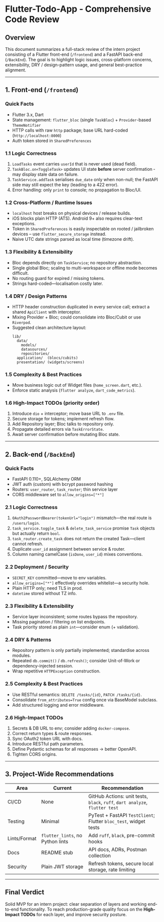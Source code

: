 # Flutter-Todo-App ‑ Comprehensive Code Review

## Overview
This document summarizes a full-stack review of the intern project consisting of a Flutter front-end (`/frontend`) and a FastAPI back-end (`/BackEnd`). The goal is to highlight logic issues, cross-platform concerns, extensibility, DRY / design-pattern usage, and general best-practice alignment.

---

## 1. Front-end (`/frontend`)

### Quick Facts
* Flutter 3.x, Dart
* State management: `flutter_bloc` (single `TaskBloc`) + `Provider`-based `ThemeNotifier`
* HTTP calls with raw `http` package; base URL hard-coded (`http://localhost:8000`)
* Auth token stored in `SharedPreferences`

### 1.1 Logic Correctness
1. `LoadTasks` event carries `userId` that is never used (dead field).
2. `TaskBloc.on<ToggleTask>` updates UI state **before** server confirmation ‑ may display stale data on failure.
3. `TaskService.addTask` serialises `due_date` only when non-null; the FastAPI side may still expect the key (leading to a 422 error).
4. Error handling: only `print` to console; no propagation to Bloc/UI.

### 1.2 Cross-Platform / Runtime Issues
* `localhost` host breaks on physical devices / release builds.
* iOS blocks plain HTTP (ATS).  Android 9+ also requires clear-text exceptions.
* Token in `SharedPreferences` is easily inspectable on rooted / jailbroken devices – use `flutter_secure_storage` instead.
* Naive UTC date strings parsed as local time (timezone drift).

### 1.3 Flexibility & Extensibility
* Bloc depends directly on `TaskService`; no repository abstraction.
* Single global Bloc; scaling to multi-workspace or offline mode becomes difficult.
* No routing guard for expired / missing tokens.
* Strings hard-coded—localisation costly later.

### 1.4 DRY / Design Patterns
* HTTP header construction duplicated in every service call; extract a shared `ApiClient` with interceptor.
* Mixing Provider + Bloc; could consolidate into Bloc/Cubit or use `Riverpod`.
* Suggested clean architecture layout:
  ```
  lib/
    data/
      models/
      datasources/
      repositories/
    application/  (blocs/cubits)
    presentation/ (widgets/screens)
  ```

### 1.5 Complexity & Best Practices
* Move business logic out of Widget files (`home_screen.dart`, etc.).
* Enforce static analysis (`flutter analyze`, `dart_code_metrics`).

### 1.6 High-Impact TODOs (priority order)
1. Introduce `dio` + interceptor; move base URL to `.env` file.
2. Secure storage for tokens; implement refresh flow.
3. Add Repository layer; Bloc talks to repository only.
4. Propagate detailed errors via `TaskErrorState`.
5. Await server confirmation before mutating Bloc state.

---

## 2. Back-end (`/BackEnd`)

### Quick Facts
* FastAPI 0.110+, SQLAlchemy ORM
* JWT auth (custom) with bcrypt password hashing
* Routers: `user_router`, `task_router`; thin service layer
* CORS middleware set to `allow_origins=["*"]`

### 2.1 Logic Correctness
1. `OAuth2PasswordBearer(tokenUrl="login")` mismatch—the real route is `/users/login`.
2. `task_service.toggle_task` & `delete_task_service` promise `Task` objects but actually return `bool`.
3. `task_router.create_task` does not return the created Task—client cannot refresh.
4. Duplicate `user_id` assignment between service & router.
5. Column naming camelCase (`isDone`, `user_id`) mixes conventions.

### 2.2 Deployment / Security
* `SECRET_KEY` committed—move to env variables.
* `allow_origins=["*"]` effectively overrides whitelist—a security hole.
* Plain HTTP only; need TLS in prod.
* `datetime` stored without TZ info.

### 2.3 Flexibility & Extensibility
* Service layer inconsistent; some routes bypass the repository.
* Missing pagination / filtering on list endpoints.
* Task priority stored as plain `int`—consider enum (+ validation).

### 2.4 DRY & Patterns
* Repository pattern is only partially implemented; standardise across modules.
* Repeated `db.commit()` / `db.refresh()`; consider Unit-of-Work or dependency-injected session.
* Wrap repetitive `HTTPException` construction.

### 2.5 Complexity & Best Practices
* Use RESTful semantics: `DELETE /tasks/{id}`, `PATCH /tasks/{id}`.
* Consolidate `from_attributes=True` config once via BaseModel subclass.
* Add structured logging and error middleware.

### 2.6 High-Impact TODOs
1. Secrets & DB URL to env; consider adding `docker-compose`.
2. Correct return types & route responses.
3. Sync OAuth2 token URL with docs.
4. Introduce RESTful path parameters.
5. Define Pydantic schemas for all responses → better OpenAPI.
6. Tighten CORS origins.

---

## 3. Project-Wide Recommendations
| Area | Current | Recommendation |
|------|---------|----------------|
| CI/CD | None | GitHub Actions: unit tests, `black`, `ruff`, `dart analyze`, `flutter test` |
| Testing | Minimal | PyTest + FastAPI `TestClient`; Flutter `bloc_test`, widget tests |
| Lints/Format | `flutter_lints`, no Python lints | Add `ruff`, `black`, pre-commit hooks |
| Docs | README stub | API docs, ADRs, Postman collection |
| Security | Plain JWT storage | Refresh tokens, secure local storage, rate limiting |

---

## Final Verdict
Solid MVP for an intern project: clear separation of layers and working end-to-end functionality. To reach production-grade quality focus on the **High-Impact TODOs** for each layer, and improve security posture. 
